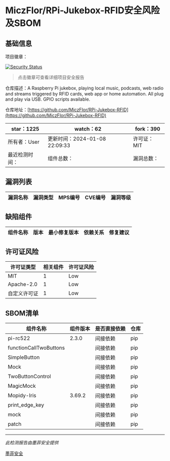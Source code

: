 # MiczFlor/RPi-Jukebox-RFID安全风险及SBOM

## 基础信息

项目徽章：

[![Security Status](https://www.murphysec.com/platform3/v31/badge/1744445631972892672.svg)](https://www.murphysec.com/console/report/1744444773732761600/1744445631972892672)

> 点击徽章可查看详细项目安全报告

仓库描述：A Raspberry Pi jukebox, playing local music, podcasts, web radio and streams triggered by RFID cards, web app or home automation. All plug and play via USB. GPIO scripts available.

仓库地址：[https://github.com/MiczFlor/RPi-Jukebox-RFID](https://github.com/MiczFlor/RPi-Jukebox-RFID)

| star：1225 | watch：62 | fork：390 |
| ----------- | -------------- | ------------ |
| 所有者：User | 更新时间：2024-01-08 22:09:33 | 许可证：MIT |
| 最近检测时间： | 组件总数： | 漏洞总数： |




## 漏洞列表

| 漏洞名称 | 漏洞类型 | MPS编号 | CVE编号 | 漏洞等级 |
| ------- | ------ | ------- | ------ | ----- |





## 缺陷组件

| 组件名称 | 版本 | 最小修复版本 | 依赖关系 | 修复建议 |
| -------- | ---- | ------------ | -------- | -------- |





## 许可证风险

| 许可证类型 | 相关组件 | 许可证风险 |
| ---------- | -------- | ---------- |
|MIT|1|Low|
|Apache-2.0|1|Low|
|自定义许可证|1|Low|




## SBOM清单

| 组件名称 | 组件版本 | 是否直接依赖 | 仓库 |
| -------- | -------- | ------------ | ---- |
|pi-rc522|2.3.0|间接依赖|pip|
|functionCallTwoButtons||间接依赖|pip|
|SimpleButton||间接依赖|pip|
|Mock||间接依赖|pip|
|TwoButtonControl||间接依赖|pip|
|MagicMock||间接依赖|pip|
|Mopidy-Iris|3.69.2|间接依赖|pip|
|print_edge_key||间接依赖|pip|
|mock||间接依赖|pip|
|patch||间接依赖|pip|


------

*此检测报告由墨菲安全提供*

[墨菲安全](www.murphysec.com)